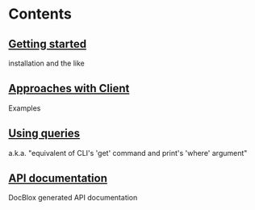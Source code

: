# Contents
## [Getting started](https://github.com/boenrobot/PEAR2_Net_RouterOS/wiki/Getting-started)
installation and the like
## [Approaches with Client](https://github.com/boenrobot/PEAR2_Net_RouterOS/wiki/Approaches-with-Client)
Examples
## [Using queries](https://github.com/boenrobot/PEAR2_Net_RouterOS/wiki/Using-queries)
a.k.a. "equivalent of CLI's 'get' command and print's 'where' argument"
## [API documentation](http://boenrobot.github.com/PEAR2_Net_RouterOS/Documentation/)
DocBlox generated API documentation